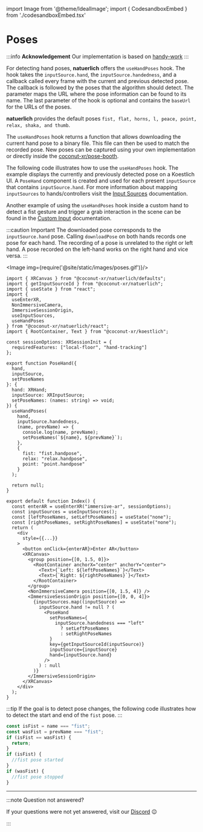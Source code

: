 import Image from '@theme/IdealImage';
import { CodesandboxEmbed } from './codesandboxEmbed.tsx'

# Poses

:::info **Acknowledgement**
Our implementation is based on [handy-work](https://github.com/AdaRoseCannon/handy-work)
:::

For detecting hand poses, **natuerlich** offers the `useHandPoses` hook. The hook takes the `inputSource.hand`, the `inputSource.handedness`, and a callback called every frame with the current and previous detected pose. The callback is followed by the poses that the algorithm should detect. The parameter maps the URL where the pose information can be found to its name. The last parameter of the hook is optional and contains the `baseUrl` for the URLs of the poses.

**natuerlich** provides the default poses `fist, flat, horns, l, peace, point, relax, shaka, and thumb`.

The `useHandPoses` hook returns a function that allows downloading the current hand pose to a binary file. This file can then be used to match the recorded pose. New poses can be captured using your own implementation or directly inside the [coconut-xr/pose-booth](https://github.com/coconut-xr/pose-booth).

The following code illustrates how to use the `useHandPoses` hook. The example displays the currently and previously detected pose on a Koestlich UI. A `PoseHand` component is created and used for each present `inputSource` that contains `inputSource.hand`. For more information about mapping `inputSources` to hands/controllers visit the [Input Sources](./input-sources.md) documentation.

Another example of using the `useHandPoses` hook inside a custom hand to detect a fist gesture and trigger a grab interaction in the scene can be found in the [Custom Input](./custom-input-sources.md) documentation.

:::caution Important
The downloaded pose corresponds to the `inputSource.hand` pose. Calling `downloadPose` on both hands records one pose for each hand. The recording of a pose is unrelated to the right or left hand. A pose recorded on the left-hand works on the right hand and vice versa.
:::

<CodesandboxEmbed path="natuerlich-poses-nwf4s9"/>

<Image img={require('@site/static/images/poses.gif')}/>

```tsx
import { XRCanvas } from "@coconut-xr/natuerlich/defaults";
import { getInputSourceId } from "@coconut-xr/natuerlich";
import { useState } from "react";
import {
  useEnterXR,
  NonImmersiveCamera,
  ImmersiveSessionOrigin,
  useInputSources,
  useHandPoses
} from "@coconut-xr/natuerlich/react";
import { RootContainer, Text } from "@coconut-xr/koestlich";

const sessionOptions: XRSessionInit = {
  requiredFeatures: ["local-floor", "hand-tracking"]
};

export function PoseHand({
  hand,
  inputSource,
  setPoseNames
}: {
  hand: XRHand;
  inputSource: XRInputSource;
  setPoseNames: (names: string) => void;
}) {
  useHandPoses(
    hand,
    inputSource.handedness,
    (name, prevName) => {
      console.log(name, prevName);
      setPoseNames(`${name}, ${prevName}`);
    },
    {
      fist: "fist.handpose",
      relax: "relax.handpose",
      point: "point.handpose"
    }
  );

  return null;
}

export default function Index() {
  const enterAR = useEnterXR("immersive-ar", sessionOptions);
  const inputSources = useInputSources();
  const [leftPoseNames, setLeftPoseNames] = useState("none");
  const [rightPoseNames, setRightPoseNames] = useState("none");
  return (
    <div
      style={{...}}
    >
      <button onClick={enterAR}>Enter AR</button>
      <XRCanvas>
        <group position={[0, 1.5, 0]}>
          <RootContainer anchorX="center" anchorY="center">
            <Text>{`Left: ${leftPoseNames}`}</Text>
            <Text>{`Right: ${rightPoseNames}`}</Text>
          </RootContainer>
        </group>
        <NonImmersiveCamera position={[0, 1.5, 4]} />
        <ImmersiveSessionOrigin position={[0, 0, 4]}>
          {inputSources.map((inputSource) =>
            inputSource.hand != null ? (
              <PoseHand
                setPoseNames={
                  inputSource.handedness === "left"
                    ? setLeftPoseNames
                    : setRightPoseNames
                }
                key={getInputSourceId(inputSource)}
                inputSource={inputSource}
                hand={inputSource.hand}
              />
            ) : null
          )}
        </ImmersiveSessionOrigin>
      </XRCanvas>
    </div>
  );
}

```

:::tip
If the goal is to detect pose changes, the following code illustrates how to detect the start and end of the `fist` pose.
:::

```typescript
const isFist = name === "fist";
const wasFist = prevName === "fist";
if (isFist == wasFist) {
  return;
}
if (isFist) {
  //fist pose started
}
if (wasFist) {
  //fist pose stopped
}
```

---

:::note Question not answered?

If your questions were not yet answered, visit our [Discord](https://discord.gg/NCYM8ujndE) 😉

:::
